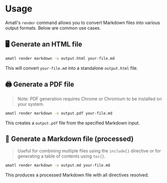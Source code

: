 # Usage

Amatl's `render` command allows you to convert Markdown files into various output formats. Below are common use cases.

## 🖥️ Generate an HTML file

```sh
amatl render markdown -o output.html your-file.md
```

This will convert `your-file.md` into a standalone `output.html` file.

## 🖨️ Generate a PDF file

> Note: PDF generation requires Chrome or Chromium to be installed on your system.

```sh
amatl render markdown -o output.pdf your-file.md
```

This creates a `output.pdf` file from the specified Markdown input.

## 📝 Generate a Markdown file (processed)

> Useful for combining multiple files using the `include{}` directive or for generating a table of contents using `toc{}`.

```sh
amatl render markdown -o output.md your-file.md
```

This produces a processed Markdown file with all directives resolved.

